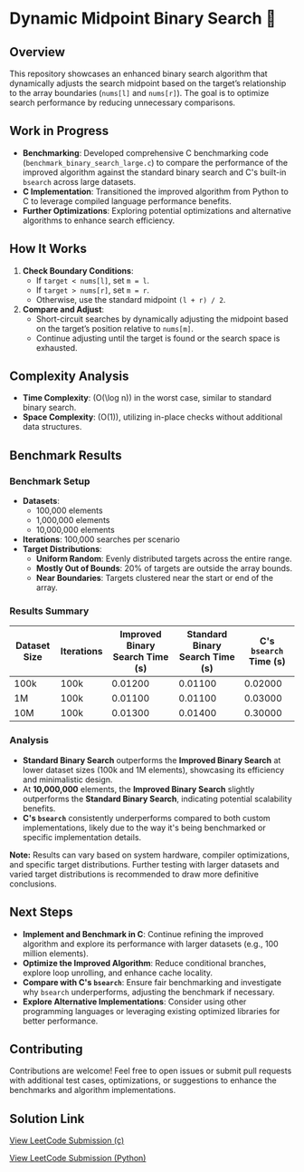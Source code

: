 # Dynamic Midpoint Binary Search 🚀

## Overview

This repository showcases an enhanced binary search algorithm that dynamically adjusts the search midpoint based on the target’s relationship to the array boundaries (`nums[l]` and `nums[r]`). The goal is to optimize search performance by reducing unnecessary comparisons.

## Work in Progress

- **Benchmarking**: Developed comprehensive C benchmarking code (`benchmark_binary_search_large.c`) to compare the performance of the improved algorithm against the standard binary search and C's built-in `bsearch` across large datasets.
- **C Implementation**: Transitioned the improved algorithm from Python to C to leverage compiled language performance benefits.
- **Further Optimizations**: Exploring potential optimizations and alternative algorithms to enhance search efficiency.

## How It Works

1. **Check Boundary Conditions**:
   - If `target < nums[l]`, set `m = l`.
   - If `target > nums[r]`, set `m = r`.
   - Otherwise, use the standard midpoint `(l + r) / 2`.
2. **Compare and Adjust**:
   - Short-circuit searches by dynamically adjusting the midpoint based on the target’s position relative to `nums[m]`.
   - Continue adjusting until the target is found or the search space is exhausted.

## Complexity Analysis

- **Time Complexity**: \(O(\log n)\) in the worst case, similar to standard binary search.
- **Space Complexity**: \(O(1)\), utilizing in-place checks without additional data structures.

## Benchmark Results

### **Benchmark Setup**

- **Datasets**:
  - 100,000 elements
  - 1,000,000 elements
  - 10,000,000 elements
- **Iterations**: 100,000 searches per scenario
- **Target Distributions**:
  - **Uniform Random**: Evenly distributed targets across the entire range.
  - **Mostly Out of Bounds**: 20% of targets are outside the array bounds.
  - **Near Boundaries**: Targets clustered near the start or end of the array.

### **Results Summary**

| Dataset Size | Iterations | Improved Binary Search Time (s) | Standard Binary Search Time (s) | C's `bsearch` Time (s) |
|--------------|------------|---------------------------------|---------------------------------|------------------------|
| 100k         | 100k       | 0.01200                          | 0.01100                          | 0.02000                |
| 1M           | 100k       | 0.01100                          | 0.01100                          | 0.03000                |
| 10M          | 100k       | 0.01300                          | 0.01400                          | 0.30000                |

### **Analysis**

- **Standard Binary Search** outperforms the **Improved Binary Search** at lower dataset sizes (100k and 1M elements), showcasing its efficiency and minimalistic design.
- At **10,000,000** elements, the **Improved Binary Search** slightly outperforms the **Standard Binary Search**, indicating potential scalability benefits.
- **C's `bsearch`** consistently underperforms compared to both custom implementations, likely due to the way it's being benchmarked or specific implementation details.

**Note:** Results can vary based on system hardware, compiler optimizations, and specific target distributions. Further testing with larger datasets and varied target distributions is recommended to draw more definitive conclusions.

## Next Steps

- **Implement and Benchmark in C**: Continue refining the improved algorithm and explore its performance with larger datasets (e.g., 100 million elements).
- **Optimize the Improved Algorithm**: Reduce conditional branches, explore loop unrolling, and enhance cache locality.
- **Compare with C's `bsearch`**: Ensure fair benchmarking and investigate why `bsearch` underperforms, adjusting the benchmark if necessary.
- **Explore Alternative Implementations**: Consider using other programming languages or leveraging existing optimized libraries for better performance.

## Contributing

Contributions are welcome! Feel free to open issues or submit pull requests with additional test cases, optimizations, or suggestions to enhance the benchmarks and algorithm implementations.

## Solution Link

[View LeetCode Submission (c)](https://leetcode.com/problems/binary-search/submissions/1526367344)

[View LeetCode Submission (Python)](https://leetcode.com/problems/binary-search/submissions/1525837756)
